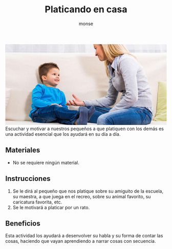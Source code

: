 ﻿---
layout: post
title:  "Platicando en casa"
tags: [linguistica]
categories: [infantes, actividad]
author: monse
image: /assets/posts/2020-08-04-dialogo.jpeg
hidden: true
---
![Actividad de diálogo](/assets/posts/2020-08-04-dialogo.jpeg)<br/>
Escuchar y motivar a nuestros pequeños a que platiquen con los demás es una actividad esencial que los ayudará en su día a día. 

## Materiales 
- No se requiere ningún material.

## Instrucciones
1. Se le dirá al pequeño que nos platique sobre su amiguito de la escuela, su maestra, a que juega en el recreo, sobre su animal favorito, su caricatura favorita, etc. 
2. Se le motivará a platicar por un rato. 

## Beneficios
Esta actividad los ayudará a desenvolver su habla y su forma de contar las cosas, haciendo que vayan aprendiendo a narrar cosas con secuencia.